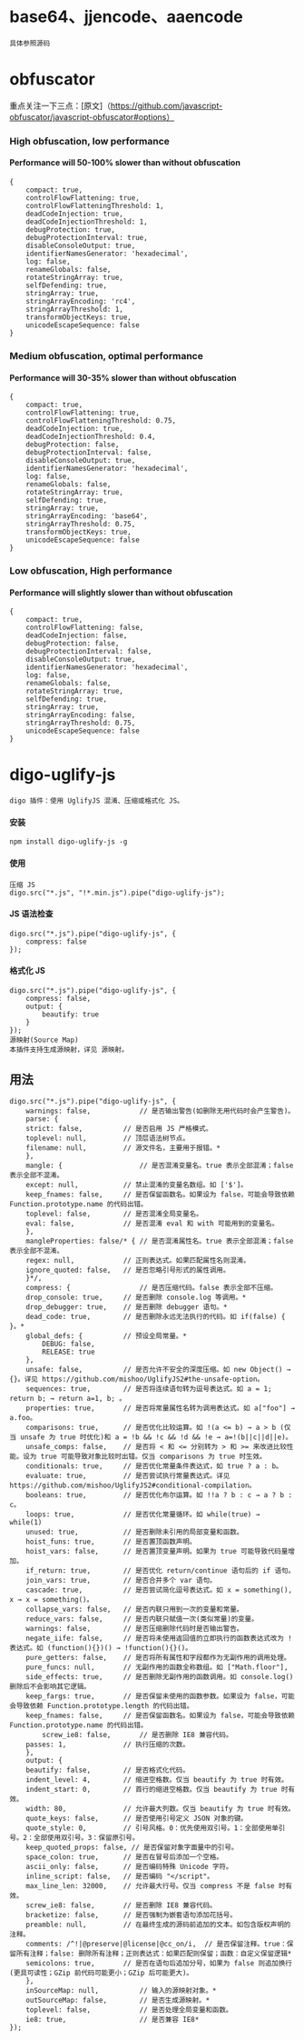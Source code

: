 # base64、jjencode、aaencode
	具体参照源码
# obfuscator 
重点关注一下三点：[原文]（https://github.com/javascript-obfuscator/javascript-obfuscator#options）
### High obfuscation, low performance
#### Performance will 50-100% slower than without obfuscation

	{
	    compact: true,
	    controlFlowFlattening: true,
	    controlFlowFlatteningThreshold: 1,
	    deadCodeInjection: true,
	    deadCodeInjectionThreshold: 1,
	    debugProtection: true,
	    debugProtectionInterval: true,
	    disableConsoleOutput: true,
	    identifierNamesGenerator: 'hexadecimal',
	    log: false,
	    renameGlobals: false,
	    rotateStringArray: true,
	    selfDefending: true,
	    stringArray: true,
	    stringArrayEncoding: 'rc4',
	    stringArrayThreshold: 1,
	    transformObjectKeys: true,
	    unicodeEscapeSequence: false
	}
### Medium obfuscation, optimal performance
#### Performance will 30-35% slower than without obfuscation

	{
	    compact: true,
	    controlFlowFlattening: true,
	    controlFlowFlatteningThreshold: 0.75,
	    deadCodeInjection: true,
	    deadCodeInjectionThreshold: 0.4,
	    debugProtection: false,
	    debugProtectionInterval: false,
	    disableConsoleOutput: true,
	    identifierNamesGenerator: 'hexadecimal',
	    log: false,
	    renameGlobals: false,
	    rotateStringArray: true,
	    selfDefending: true,
	    stringArray: true,
	    stringArrayEncoding: 'base64',
	    stringArrayThreshold: 0.75,
	    transformObjectKeys: true,
	    unicodeEscapeSequence: false
	}
### Low obfuscation, High performance
#### Performance will slightly slower than without obfuscation

	{
	    compact: true,
	    controlFlowFlattening: false,
	    deadCodeInjection: false,
	    debugProtection: false,
	    debugProtectionInterval: false,
	    disableConsoleOutput: true,
	    identifierNamesGenerator: 'hexadecimal',
	    log: false,
	    renameGlobals: false,
	    rotateStringArray: true,
	    selfDefending: true,
	    stringArray: true,
	    stringArrayEncoding: false,
	    stringArrayThreshold: 0.75,
	    unicodeEscapeSequence: false
	}

# digo-uglify-js
 	digo 插件：使用 UglifyJS 混淆、压缩或格式化 JS。

#### 安装
	npm install digo-uglify-js -g
#### 使用
	压缩 JS
	digo.src("*.js", "!*.min.js").pipe("digo-uglify-js");
#### JS 语法检查
	digo.src("*.js").pipe("digo-uglify-js", {
		compress: false
	});
#### 格式化 JS
	digo.src("*.js").pipe("digo-uglify-js", {
		compress: false,
		output: {
			beautify: true
		}
	});
	源映射(Source Map)
	本插件支持生成源映射，详见 源映射。

## 用法
	digo.src("*.js").pipe("digo-uglify-js", {
	    warnings: false,            // 是否输出警告(如删除无用代码时会产生警告)。
	    parse: {
		strict: false,          // 是否启用 JS 严格模式。
		toplevel: null,         // 顶层语法树节点。
		filename: null,         // 源文件名，主要用于报错。*
	    },
	    mangle: {                   // 是否混淆变量名。true 表示全部混淆；false 表示全部不混淆。
		except: null,           // 禁止混淆的变量名数组。如 ['$']。
		keep_fnames: false,     // 是否保留函数名。如果设为 false，可能会导致依赖 Function.prototype.name 的代码出错。
		toplevel: false,        // 是否混淆全局变量名。
		eval: false,            // 是否混淆 eval 和 with 可能用到的变量名。
	    },
	    mangleProperties: false/* { // 是否混淆属性名。true 表示全部混淆；false 表示全部不混淆。
		regex: null,            // 正则表达式。如果匹配属性名则混淆。
		ignore_quoted: false,   // 是否忽略引号形式的属性调用。
	    }*/,
	    compress: {                 // 是否压缩代码。false 表示全部不压缩。
		drop_console: true,     // 是否删除 console.log 等调用。*
		drop_debugger: true,    // 是否删除 debugger 语句。*
		dead_code: true,        // 是否删除永远无法执行的代码。如 if(false) { }。*
		global_defs: {          // 预设全局常量。*
		    DEBUG: false,
		    RELEASE: true
		},
		unsafe: false,          // 是否允许不安全的深度压缩。如 new Object() → {}。详见 https://github.com/mishoo/UglifyJS2#the-unsafe-option。
		sequences: true,        // 是否将连续语句转为逗号表达式。如 a = 1; return b; → return a=1, b; 。
		properties: true,       // 是否将常量属性名转为调用表达式。如 a["foo"] → a.foo。
		comparisons: true,      // 是否优化比较运算。如 !(a <= b) → a > b (仅当 unsafe 为 true 时优化)和 a = !b && !c && !d && !e → a=!(b||c||d||e)。
		unsafe_comps: false,    // 是否将 < 和 <= 分别转为 > 和 >= 来改进比较性能。设为 true 可能导致对象比较时出错。仅当 comparisons 为 true 时生效。
		conditionals: true,     // 是否优化常量条件表达式，如 true ? a : b。
		evaluate: true,         // 是否尝试执行常量表达式。详见 https://github.com/mishoo/UglifyJS2#conditional-compilation。
		booleans: true,         // 是否优化布尔运算。如 !!a ? b : c → a ? b : c。
		loops: true,            // 是否优化常量循环。如 while(true) → while(1)
		unused: true,           // 是否删除未引用的局部变量和函数。
		hoist_funs: true,       // 是否置顶函数声明。
		hoist_vars: false,      // 是否置顶变量声明。如果为 true 可能导致代码量增加。
		if_return: true,        // 是否优化 return/continue 语句后的 if 语句。 
		join_vars: true,        // 是否合并多个 var 语句。
		cascade: true,          // 是否尝试简化逗号表达式。如 x = something(), x → x = something()。
		collapse_vars: false,   // 是否内联只用到一次的变量和常量。
		reduce_vars: false,     // 是否内联只赋值一次(类似常量)的变量。
		warnings: false,        // 是否压缩删除代码时是否输出警告。
		negate_iife: false,     // 是否将未使用返回值的立即执行的函数表达式改为 ! 表达式。如 (function(){})() → !function(){}()。
		pure_getters: false,    // 是否将所有属性和字段都作为无副作用的调用处理。
		pure_funcs: null,       // 无副作用的函数全称数组。如 ["Math.floor"],
		side_effects: true,     // 是否删除无副作用的函数调用。如 console.log() 删除后不会影响其它逻辑。
		keep_fargs: true,       // 是否保留未使用的函数参数。如果设为 false，可能会导致依赖 Function.prototype.length 的代码出错。
		keep_fnames: false,     // 是否保留函数名。如果设为 false，可能会导致依赖 Function.prototype.name 的代码出错。
			screw_ie8: false,		// 是否删除 IE8 兼容代码。
		passes: 1,              // 执行压缩的次数。
	    },
	    output: {
		beautify: false,        // 是否格式化代码。
		indent_level: 4,        // 缩进空格数。仅当 beautify 为 true 时有效。
		indent_start: 0,        // 首行的缩进空格数。仅当 beautify 为 true 时有效。
		width: 80,              // 允许最大列数。仅当 beautify 为 true 时有效。
		quote_keys: false,      // 是否使用引号定义 JSON 对象的键。
		quote_style: 0,         // 引号风格。0：优先使用双引号。1：全部使用单引号。2：全部使用双引号。3：保留原引号。
		keep_quoted_props: false, // 是否保留对象字面量中的引号。
		space_colon: true,      // 是否在冒号后添加一个空格。
		ascii_only: false,      // 是否编码特殊 Unicode 字符。
		inline_script: false,   // 是否编码 "</script"。
		max_line_len: 32000,    // 允许最大行号。仅当 compress 不是 false 时有效。
		screw_ie8: false,       // 是否删除 IE8 兼容代码。
		bracketize: false,      // 是否强制为嵌套语句添加花括号。
		preamble: null,         // 在最终生成的源码前追加的文本。如包含版权声明的注释。
		comments: /^!|@preserve|@license|@cc_on/i,  // 是否保留注释。true：保留所有注释；false: 删除所有注释；正则表达式：如果匹配则保留；函数：自定义保留逻辑*
		semicolons: true,       // 是否在语句后追加分号，如果为 false 则追加换行(更具可读性；GZip 前代码可能更小；GZip 后可能更大)。
	    },
	    inSourceMap: null,          // 输入的源映射对象。*
	    outSourceMap: false,        // 是否生成源映射。*
	    toplevel: false,            // 是否处理全局变量和函数。
	    ie8: true,                  // 是否兼容 IE8*
	});
